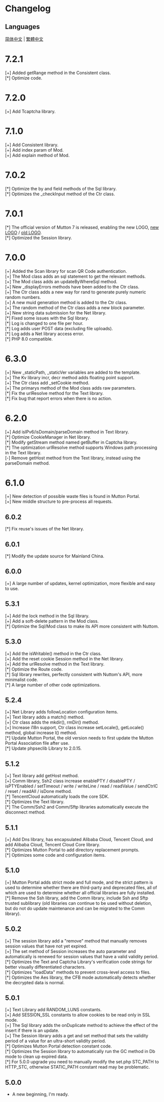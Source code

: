 # Changelog

## Languages

[简体中文](./CHANGELOG.sc.md) | [繁體中文](./CHANGELOG.tc.md)

# 7.2.1

[+] Added getRange method in the Consistent class.  
[\*] Optimize code.

# 7.2.0

[+] Add Tcaptcha library.

# 7.1.0

[+] Add Consistent library.  
[+] Add index param of Mod.  
[+] Add explain method of Mod.

# 7.0.2 

[\*] Optimize the by and field methods of the Sql library.  
[\*] Optimizes the _checkInput method of the Ctr class.

# 7.0.1

[\*] The official version of Mutton 7 is released, enabling the new LOGO, [new LOGO]([2022-03-29]logo.png) / [old LOGO](logo.png).  
[\*] Optimized the Session library.

# 7.0.0

[+] Added the Scan library for scan QR Code authentication.  
[+] The Mod class adds an sql statement to get the relevant methods.  
[+] The Mod class adds an updateByWhereSql method.  
[+] New _displayErrors methods have been added to the Ctr class.  
[+] The Ctr class adds a new way for rand to generate purely numeric random numbers.  
[+] A new muid generation method is added to the Ctr class.  
[+] The random method of the Ctr class adds a new block parameter.  
[+] New string data submission for the Net library.  
[\*] Fixed some issues with the Sql library.  
[\*] Log is changed to one file per hour.  
[\*] Log adds user POST data (excluding file uploads).  
[\*] Log adds a Net library access error.  
[\*] PHP 8.0 compatible.

# 6.3.0

[+] New _staticPath, _staticVer variables are added to the template.  
[+] The Kv library incr, decr method adds floating point support.  
[+] The Ctr class add _setCookie method.  
[+] The primarys method of the Mod class adds raw parameters.  
[\*] Fix the urlResolve method for the Text library.  
[\*] Fix bug that report errors when there is no action.

# 6.2.0

[+] Add isIPv6/isDomain/parseDomain method in Text library.  
[\*] Optimize CookieManager in Net library.  
[\*] Modify getStream method named getBuffer in Captcha library.  
[\*] The optimization urlResolve method supports Windows path processing in the Text library.  
[-] Remove getHost method from the Text library, instead using the parseDomain method.

# 6.1.0

[+] New detection of possible waste files is found in Mutton Portal.  
[+] New middle structure to pre-process all requests.

## 6.0.2

[\*] Fix reuse's issues of the Net library.

## 6.0.1

[\*] Modify the update source for Mainland China.

## 6.0.0

[+] A large number of updates, kernel optimization, more flexible and easy to use.

## 5.3.1

[+] Add the lock method in the Sql library.  
[+] Add a soft-delete pattern in the Mod class.  
[\*] Optimize the Sql/Mod class to make its API more consistent with Nuttom.

## 5.3.0  

[+] Add the isWritable() method in the Ctr class.  
[+] Add the reset cookie Session method in the Net library.  
[+] Add the urlResolve method in the Text library.  
[\*] Optimize the Route code.  
[\*] Sql library rewrites, perfectly consistent with Nuttom's API, more minimalist code.  
[\*] A large number of other code optimizations.

## 5.2.4

[+] Net Library adds followLocation configuration items.  
[+] Text library adds a match() method.  
[+] Ctr class adds the mkdir(), rmDir() method.  
[+] Increase i18n support, Ctr class increase setLocale(), getLocale() method, global increase l() method.  
[\*] Update Mutton Portal, the old version needs to first update the Mutton Portal Association file after use.  
[\*] Update phpseclib Library to 2.0.15.

## 5.1.2

[+] Text library add getHost method.  
[+] Comm library, Ssh2 class increase enablePTY / disablePTY / isPTYEnabled / setTimeout / write / writeLine / read / readValue / sendCtrlC / reset / readAll / isDone method.  
[\*] TencentCloud automatically loads the core SDK.  
[\*] Optimizes the Text library.  
[\*] The Comm/Ssh2 and Comm/Sftp libraries automatically execute the disconnect method.

## 5.1.1

[+] Add Dns library, has encapsulated Alibaba Cloud, Tencent Cloud, and add Alibaba Cloud, Tencent Cloud Core library.  
[\*] Optimizes Mutton Portal to add directory replacement prompts.  
[\*] Optimizes some code and configuration items.

## 5.1.0

[+] Mutton Portal adds strict mode and full mode, and the strict pattern is used to determine whether there are third-party and deprecated files, all of which are used to determine whether all official libraries are fully installed.  
[\*] Remove the Ssh library, add the Comm library, include Ssh and Sftp trusted sublibrary (old libraries can continue to be used without deletion, but do not do update maintenance and can be migrated to the Comm library).

## 5.0.2

[+] The session library add a "remove" method that manually removes session values that have not yet expired.  
[+] The set method of Session increases the auto parameter and automatically is renewed for session values that have a valid validity period.  
[\*] Optimizes the Text and Captcha Library's verification code strings for better visually differentiated characters.  
[\*] Optimizes "loadData" methods to prevent cross-level access to files.  
[\*] Optimizes the Aes library, the CFB mode automatically detects whether the decrypted data is normal.

## 5.0.1

[+] Text Library add RANDOM_LUNS constants.  
[+] Add SESSION_SSL constants to allow cookies to be read only in SSL mode.  
[+] The Sql library adds the onDuplicate method to achieve the effect of the insert if there is an update.  
[+] The Session library adds a get and set method that sets the validity period of a value for an ultra-short validity period.  
[\*] Optimizes Mutton Portal detection constant code.  
[\*] Optimizes the Session library to automatically run the GC method in Db mode to clean up expired data.  
[\*] For 5.0.0 upgrade you need to manually modify the set.php STC_PATH to HTTP_STC, otherwise STATIC_PATH constant read may be problematic.

## 5.0.0

- A new beginning, I'm ready.